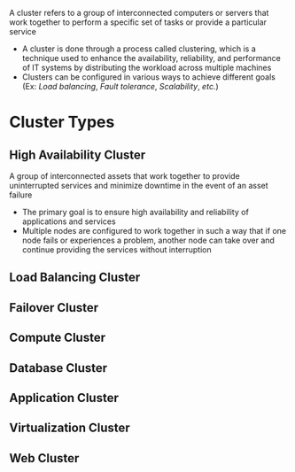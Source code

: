 A cluster refers to a group of interconnected computers or servers that work together to perform a specific set of tasks or provide a particular service

* A cluster is done through a process called clustering, which is a technique used to enhance the availability, reliability, and performance of IT systems by distributing the workload across multiple machines
* Clusters can be configured in various ways to achieve different goals (Ex: *Load balancing*, *Fault tolerance*, *Scalability*, *etc.*)

# Cluster Types

## High Availability Cluster

A group of interconnected assets that work together to provide uninterrupted services and minimize downtime in the event of an asset failure

* The primary goal is to ensure high availability and reliability of applications and services
* Multiple nodes are configured to work together in such a way that if one node fails or experiences a problem, another node can take over and continue providing the services without interruption

## Load Balancing Cluster

## Failover Cluster

## Compute Cluster

## Database Cluster

## Application Cluster

## Virtualization Cluster

## Web Cluster

